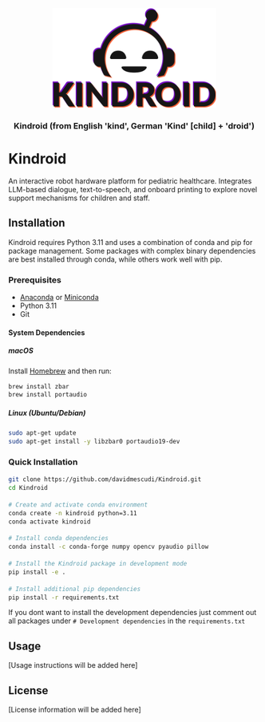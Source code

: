 <div align="center">

  <picture>
    <source media="(prefers-color-scheme: dark)" srcset="https://raw.githubusercontent.com/davidmescudi/Kindroid/refs/heads/main/images/logo_dark.svg?token=GHSAT0AAAAAADATBZWOZM3Z3GRASCY3JN6QZ7UGMXQ">
    <source media="(prefers-color-scheme: light)" srcset="https://raw.githubusercontent.com/davidmescudi/Kindroid/refs/heads/main/images/logo_light.svg?token=GHSAT0AAAAAADATBZWPWJTLEZHUXKUSQESAZ7UGMPQ">
    <img alt="kindroid logo" src="https://raw.githubusercontent.com/davidmescudi/Kindroid/refs/heads/main/images/logo_light.svg?token=GHSAT0AAAAAADATBZWPWJTLEZHUXKUSQESAZ7UGMPQ" height="200" style="max-width: 100%;">
  </picture>

### Kindroid (from English 'kind', German 'Kind' [child] + 'droid')
</div>

# Kindroid
An interactive robot hardware platform for pediatric healthcare. Integrates LLM-based dialogue, text-to-speech, and onboard printing to explore novel support mechanisms for children and staff.

## Installation

Kindroid requires Python 3.11 and uses a combination of conda and pip for package management. Some packages with complex binary dependencies are best installed through conda, while others work well with pip.

### Prerequisites

- [Anaconda](https://www.anaconda.com/download) or [Miniconda](https://docs.conda.io/en/latest/miniconda.html)
- Python 3.11
- Git

#### System Dependencies

##### macOS
Install [Homebrew](https://brew.sh/) and then run:
```bash
brew install zbar
brew install portaudio
```

##### Linux (Ubuntu/Debian)
```bash
sudo apt-get update
sudo apt-get install -y libzbar0 portaudio19-dev
```

### Quick Installation

```bash
git clone https://github.com/davidmescudi/Kindroid.git
cd Kindroid

# Create and activate conda environment
conda create -n kindroid python=3.11
conda activate kindroid

# Install conda dependencies
conda install -c conda-forge numpy opencv pyaudio pillow

# Install the Kindroid package in development mode
pip install -e .

# Install additional pip dependencies
pip install -r requirements.txt
```

If you dont want to install the development dependencies just comment out all packages under `# Development dependencies` in the `requirements.txt`

## Usage

[Usage instructions will be added here]

## License

[License information will be added here]
